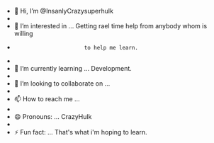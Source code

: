 - 👋 Hi, I’m @InsanlyCrazysuperhulk
- 
- 👀 I’m interested in ... Getting rael time help from anybody whom is willing
-                           to help me learn.
-                       
- 🌱 I’m currently learning ... Development.
- 
- 💞️ I’m looking to collaborate on ...
- 
- 📫 How to reach me ...
- 
- 😄 Pronouns: ...  CrazyHulk
- 
- ⚡ Fun fact: ...  That's what i'm hoping to learn.

<!---
InsanlyCrazysuperhulk/InsanlyCrazysuperhulk is a ✨ special ✨ repository because its `README.md` (this file) appears on your GitHub profile.
You can click the Preview link to take a look at your changes.
--->
